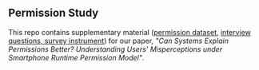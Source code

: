 ## Permission Study 

This repo contains supplementary material ([permission dataset](./dataset/), [interview questions, survey instrument](./supplementary.pdf)) for our paper, *"Can Systems Explain Permissions Better? Understanding Users' Misperceptions under Smartphone Runtime Permission Model"*.